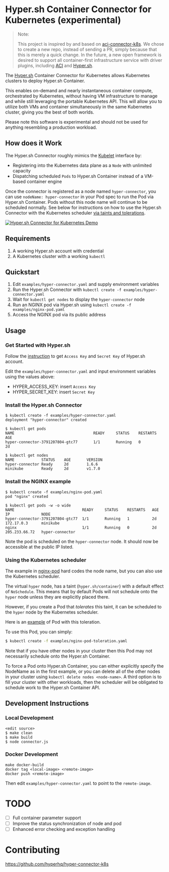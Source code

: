 # Hyper.sh Container Connector for Kubernetes (experimental)

> Note:
>
>This project is inspired by and based on [aci-connector-k8s](https://github.com/Azure/aci-connector-k8s). We chose to create a new repo, instead of sending a PR, simply because that this is merely a quick change. In the future, a new open framework is desired to support all container-first infrastructure service with driver plugins, including [ACI](https://azure.microsoft.com/en-us/services/container-instances/) and [Hyper.sh](https://hyper.sh/). 

The [Hyper.sh](https://hyper.sh/) Container Connector for Kubernetes allows Kubernetes clusters to deploy Hyper.sh Container.

This enables on-demand and nearly instantaneous container compute, orchestrated by Kubernetes, without having VM infrastructure to manage and while still leveraging the portable Kubernetes API. This will allow you to utilize both VMs and container simultaneously in the same Kubernetes cluster, giving you the best of both worlds.

Please note this software is experimental and should not be used for anything resembling a production workload.

## How does it Work

The Hyper.sh Connector roughly mimics the [Kubelet](https://kubernetes.io/docs/admin/kubelet/) interface by:

- Registering into the Kubernetes data plane as a `Node` with unlimited capacity
- Dispatching scheduled `Pods` to Hyper.sh Container instead of a VM-based container engine

Once the connector is registered as a node named `hyper-connector`, you can use `nodeName: hyper-connector` in your Pod spec to run the Pod via Hyper.sh Container. Pods without this node name will continue to be scheduled normally.  See below for instructions on how to use the Hyper.sh Connector with the Kubernetes scheduler [via taints and tolerations](#using-the-kubernetes-scheduler).

[![Hyper.sh Connector for Kubernetes Demo](https://asciinema.org/a/R0dd0t6klZDbBrxTS4qBX8fFR.png)](https://asciinema.org/a/R0dd0t6klZDbBrxTS4qBX8fFR)

## Requirements

 1. A working Hyper.sh account with credential
 2. A Kubernetes cluster with a working `kubectl`

## Quickstart

1. Edit `examples/hyper-connector.yaml` and supply environment variables
2. Run the Hyper.sh Connector with `kubectl create -f examples/hyper-connector.yaml`
3. Wait for `kubectl get nodes` to display the `hyper-connector` node
4. Run an NGINX pod via Hyper.sh using `kubectl create -f examples/nginx-pod.yaml`
5. Access the NGINX pod via its public address

## Usage

### Get Started with Hyper.sh

Follow the [instruction](https://docs.hyper.sh/GettingStarted/index.html) to get `Access Key` and `Secret Key` of Hyper.sh account.

Edit the `examples/hyper-connector.yaml` and input environment variables using the values above:

- HYPER_ACCESS_KEY: insert `Access Key`
- HYPER_SECRET_KEY: insert `Secret Key`

### Install the Hyper.sh Connector

```console
$ kubectl create -f examples/hyper-connector.yaml
deployment "hyper-connector" created

$ kubectl get pods
NAME                                   READY     STATUS    RESTARTS   AGE
hyper-connector-3791207804-gtc77       1/1       Running   0          2d

$ kubectl get nodes
NAME            STATUS    AGE       VERSION
hyper-connector Ready     2d        1.6.6
minikube        Ready     2d        v1.7.0
```

### Install the NGINX example

```console
$ kubectl create -f examples/nginx-pod.yaml 
pod "nginx" created

$ kubectl get pods -w -o wide
NAME                              READY     STATUS    RESTARTS   AGE       IP              NODE
hyper-connector-3791207804-gtc77  1/1       Running   1          2d        172.17.0.3      minikube
nginx                             1/1       Running   0          2d        205.233.66.72   hyper-connector
```

Note the pod is scheduled on the `hyper-connector` node.  It should now be accessible at the public IP listed.

### Using the Kubernetes scheduler

The example in [nginx-pod](examples/nginx-pod.yaml) hard codes the node name, but you can also use the Kubernetes scheduler.

The virtual `hyper` node, has a taint (`hyper.sh/container`) with a default effect
of `NoSchedule`. This means that by default Pods will not schedule onto
the `hyper` node unless they are explicitly placed there.

However, if you create a Pod that _tolerates_ this taint, it can be scheduled
to the `hyper` node by the Kubernetes scheduler.

Here is an [example](examples/nginx-pod-tolerations.yaml) of Pod with this
toleration.

To use this Pod, you can simply:

```sh
$ kubectl create -f examples/nginx-pod-toleration.yaml
```

Note that if you have other nodes in your cluster then this Pod may not
necessarily schedule onto the Hyper.sh Container.

To force a Pod onto Hyper.sh Container, you can either explicitly specify the NodeName as in the first example, or you can delete all of the other nodes in your cluster using `kubectl delete nodes <node-name>`. A third option is to fill your cluster with other workloads, then the scheduler will be obligated to schedule work to the Hyper.sh Container API.

## Development Instructions

### Local Development

```console
<edit source>
$ make clean
$ make build
$ node connector.js
```

### Docker Development

```console
make docker-build
docker tag <local-image> <remote-image>
docker push <remote-image>
```

Then edit `examples/hyper-connector.yaml` to point to the `remote-image`.

# TODO

- [ ] Full container parameter support
- [ ] Improve the status synchronization of node and pod
- [ ] Enhanced error checking and exception handling

# Contributing

https://github.com/hyperhq/hyper-connector-k8s
